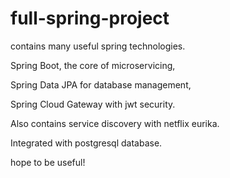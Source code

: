 # full-spring-project
contains many useful spring technologies.

Spring Boot, the core of microservicing,

Spring Data JPA for database management,

Spring Cloud Gateway with jwt security.

Also contains service discovery with netflix eurika.

Integrated with postgresql database.

hope to be useful!
